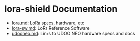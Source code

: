 # lora-shield Documentation

* [lora.md](lora.md): LoRa specs, hardware, etc
* [lora-sw.md](lora-sw.md): LoRa Reference Software
* [udooneo.md](udooneo.md): Links to UDOO NEO hardware specs and docs

<!-- EOF -->
